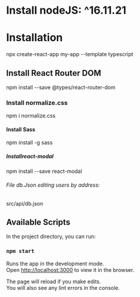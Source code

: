 # Install nodeJS: ^16.11.21

# Installation

npx create-react-app my-app --template typescript

## Install React Router DOM

npm install --save @types/react-router-dom

### Install normalize.css

npm i normalize.css

#### Install Sass

npm install -g sass

##### Installreact-modal

npm install --save react-modal

###### File db.Json editing users by address:

src/api/db.json

## Available Scripts

In the project directory, you can run:

### `npm start`

Runs the app in the development mode.\
Open [http://localhost:3000](http://localhost:3000) to view it in the browser.

The page will reload if you make edits.\
You will also see any lint errors in the console.
